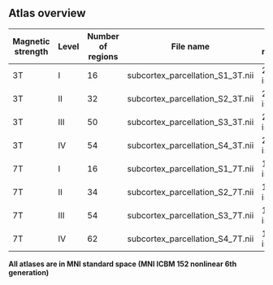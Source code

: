 ## Atlas overview

| Magnetic strength | Level | Number of regions | File name | Spatial resolution|
| ----------------- | ----- | ----------------- | --------- | ------------------ |
| 3T | I | 16 | subcortex_parcellation_S1_3T.nii | 2mm isotropic |
| 3T | II | 32 | subcortex_parcellation_S2_3T.nii | 2mm isotropic |
| 3T | III | 50 | subcortex_parcellation_S3_3T.nii | 2mm isotropic |
| 3T | IV | 54 | subcortex_parcellation_S4_3T.nii | 2mm isotropic |
| 7T | I | 16 | subcortex_parcellation_S1_7T.nii | 1.6mm isotropic |
| 7T | II | 34 | subcortex_parcellation_S2_7T.nii | 1.6mm isotropic |
| 7T | III | 54 | subcortex_parcellation_S3_7T.nii | 1.6mm isotropic |
| 7T | IV | 62 | subcortex_parcellation_S4_7T.nii | 1.6mm isotropic |

**All atlases are in MNI standard space (MNI ICBM 152 nonlinear 6th generation)**
